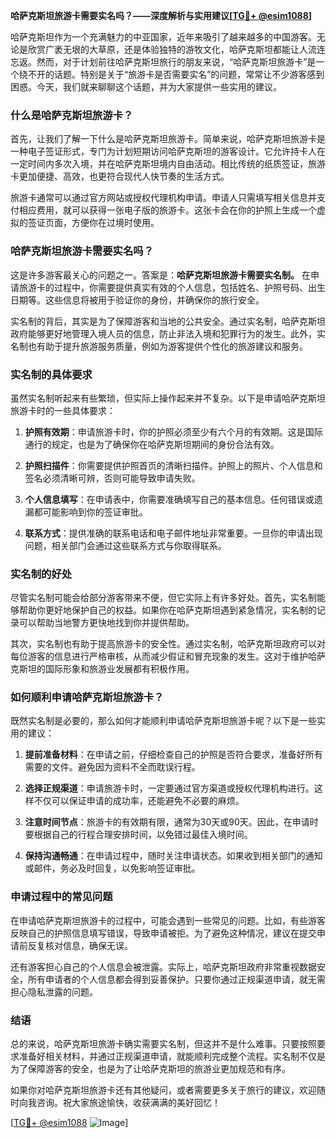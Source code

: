 **哈萨克斯坦旅游卡需要实名吗？——深度解析与实用建议[[TG💪+ @esim1088](https://t.me/s/esim1088)]**

哈萨克斯坦作为一个充满魅力的中亚国家，近年来吸引了越来越多的中国游客。无论是欣赏广袤无垠的大草原，还是体验独特的游牧文化，哈萨克斯坦都能让人流连忘返。然而，对于计划前往哈萨克斯坦旅行的朋友来说，“哈萨克斯坦旅游卡”是一个绕不开的话题。特别是关于“旅游卡是否需要实名”的问题，常常让不少游客感到困惑。今天，我们就来聊聊这个话题，并为大家提供一些实用的建议。

### 什么是哈萨克斯坦旅游卡？

首先，让我们了解一下什么是哈萨克斯坦旅游卡。简单来说，哈萨克斯坦旅游卡是一种电子签证形式，专门为计划短期访问哈萨克斯坦的游客设计。它允许持卡人在一定时间内多次入境，并在哈萨克斯坦境内自由活动。相比传统的纸质签证，旅游卡更加便捷、高效，也更符合现代人快节奏的生活方式。

旅游卡通常可以通过官方网站或授权代理机构申请。申请人只需填写相关信息并支付相应费用，就可以获得一张电子版的旅游卡。这张卡会在你的护照上生成一个虚拟的签证页面，方便你在过境时使用。

### 哈萨克斯坦旅游卡需要实名吗？

这是许多游客最关心的问题之一。答案是：**哈萨克斯坦旅游卡需要实名制。** 在申请旅游卡的过程中，你需要提供真实有效的个人信息，包括姓名、护照号码、出生日期等。这些信息将被用于验证你的身份，并确保你的旅行安全。

实名制的背后，其实是为了保障游客和当地的公共安全。通过实名制，哈萨克斯坦政府能够更好地管理入境人员的信息，防止非法入境和犯罪行为的发生。此外，实名制也有助于提升旅游服务质量，例如为游客提供个性化的旅游建议和服务。

### 实名制的具体要求

虽然实名制听起来有些繁琐，但实际上操作起来并不复杂。以下是申请哈萨克斯坦旅游卡时的一些具体要求：

1. **护照有效期**：申请旅游卡时，你的护照必须至少有六个月的有效期。这是国际通行的规定，也是为了确保你在哈萨克斯坦期间的身份合法有效。
   
2. **护照扫描件**：你需要提供护照首页的清晰扫描件。护照上的照片、个人信息和签名必须清晰可辨，否则可能导致申请失败。

3. **个人信息填写**：在申请表中，你需要准确填写自己的基本信息。任何错误或遗漏都可能影响到你的签证审批。

4. **联系方式**：提供准确的联系电话和电子邮件地址非常重要。一旦你的申请出现问题，相关部门会通过这些联系方式与你取得联系。

### 实名制的好处

尽管实名制可能会给部分游客带来不便，但它实际上有许多好处。首先，实名制能够帮助你更好地保护自己的权益。如果你在哈萨克斯坦遇到紧急情况，实名制的记录可以帮助当地警方更快地找到你并提供帮助。

其次，实名制也有助于提高旅游卡的安全性。通过实名制，哈萨克斯坦政府可以对每位游客的信息进行严格审核，从而减少假证和冒充现象的发生。这对于维护哈萨克斯坦的国际形象和旅游业发展都有积极作用。

### 如何顺利申请哈萨克斯坦旅游卡？

既然实名制是必要的，那么如何才能顺利申请哈萨克斯坦旅游卡呢？以下是一些实用的建议：

1. **提前准备材料**：在申请之前，仔细检查自己的护照是否符合要求，准备好所有需要的文件。避免因为资料不全而耽误行程。

2. **选择正规渠道**：申请旅游卡时，一定要通过官方渠道或授权代理机构进行。这样不仅可以保证申请的成功率，还能避免不必要的麻烦。

3. **注意时间节点**：旅游卡的有效期有限，通常为30天或90天。因此，在申请时要根据自己的行程合理安排时间，以免错过最佳入境时间。

4. **保持沟通畅通**：在申请过程中，随时关注申请状态。如果收到相关部门的通知或邮件，务必及时回复，以免影响签证审批。

### 申请过程中的常见问题

在申请哈萨克斯坦旅游卡的过程中，可能会遇到一些常见的问题。比如，有些游客反映自己的护照信息填写错误，导致申请被拒。为了避免这种情况，建议在提交申请前反复核对信息，确保无误。

还有游客担心自己的个人信息会被泄露。实际上，哈萨克斯坦政府非常重视数据安全，所有申请者的个人信息都会得到妥善保护。只要你通过正规渠道申请，就无需担心隐私泄露的问题。

### 结语

总的来说，哈萨克斯坦旅游卡确实需要实名制，但这并不是什么难事。只要按照要求准备好相关材料，并通过正规渠道申请，就能顺利完成整个流程。实名制不仅是为了保障游客的安全，也是为了让哈萨克斯坦的旅游业更加规范和有序。

如果你对哈萨克斯坦旅游卡还有其他疑问，或者需要更多关于旅行的建议，欢迎随时向我咨询。祝大家旅途愉快，收获满满的美好回忆！

[[TG💪+ @esim1088](https://t.me/s/esim1088) ![Image](https://i.postimg.cc/4NQfJmqS/Snipaste-2025-05-13-00-14-12.png)]